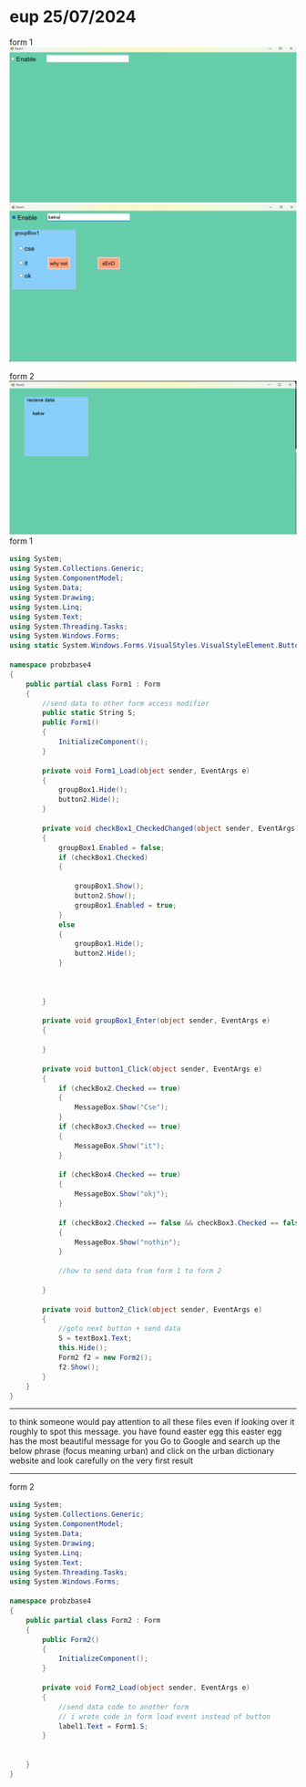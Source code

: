   # eup 25/07/2024

form 1
![image](.attachments/d60e90e4eedef0e97d0d2ff735efb12e45863ab5.png) 
![image](.attachments/f064f301daab347a90977bd1d4b2a856900a1472.png) 

form 2
![image](.attachments/c4b619853e7044ff54be3479a9442a133e9310e6.png) 
form 1
```csharp
using System;
using System.Collections.Generic;
using System.ComponentModel;
using System.Data;
using System.Drawing;
using System.Linq;
using System.Text;
using System.Threading.Tasks;
using System.Windows.Forms;
using static System.Windows.Forms.VisualStyles.VisualStyleElement.Button;

namespace probzbase4
{
    public partial class Form1 : Form
    {
        //send data to other form access modifier
        public static String S;
        public Form1()
        {
            InitializeComponent();
        }

        private void Form1_Load(object sender, EventArgs e)
        {
            groupBox1.Hide();
            button2.Hide();
        }

        private void checkBox1_CheckedChanged(object sender, EventArgs e)
        {
            groupBox1.Enabled = false;
            if (checkBox1.Checked)
            {

                groupBox1.Show();
                button2.Show();
                groupBox1.Enabled = true;
            }
            else
            {
                groupBox1.Hide();
                button2.Hide();
            }



        }

        private void groupBox1_Enter(object sender, EventArgs e)
        {

        }

        private void button1_Click(object sender, EventArgs e)
        {
            if (checkBox2.Checked == true)
            {
                MessageBox.Show("Cse");
            }
            if (checkBox3.Checked == true)
            {
                MessageBox.Show("it");
            }

            if (checkBox4.Checked == true)
            {
                MessageBox.Show("okj");
            }

            if (checkBox2.Checked == false && checkBox3.Checked == false && checkBox4.Checked == false)
            {
                MessageBox.Show("nothin");
            }

            //how to send data from form 1 to form 2

        }

        private void button2_Click(object sender, EventArgs e)
        {
            //goto next button + send data
            S = textBox1.Text;
            this.Hide();
            Form2 f2 = new Form2();
            f2.Show();
        }
    }
}


```
***
to think someone would pay attention to all these files even if looking over it roughly to spot this message.
you have found easter egg
this easter egg has the most beautiful message for you
Go to Google and search up the below phrase
(focus meaning urban)
and click on the urban dictionary website and look carefully on the very first result

***
form 2
```csharp
using System;
using System.Collections.Generic;
using System.ComponentModel;
using System.Data;
using System.Drawing;
using System.Linq;
using System.Text;
using System.Threading.Tasks;
using System.Windows.Forms;

namespace probzbase4
{
    public partial class Form2 : Form
    {
        public Form2()
        {
            InitializeComponent();
        }

        private void Form2_Load(object sender, EventArgs e)
        {
            //send data code to another form
            // i wrote code in form load event instead of button 
            label1.Text = Form1.S;
        }


    }
}


```
